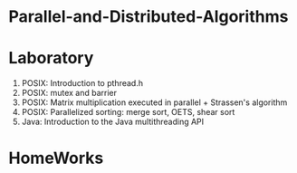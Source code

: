 # Parallel-and-Distributed-Algorithms

# Laboratory

  1. POSIX: Introduction to pthread.h
  2. POSIX: mutex and barrier
  3. POSIX: Matrix multiplication executed in parallel + Strassen's algorithm
  4. POSIX: Parallelized sorting: merge sort, OETS, shear sort
  5. Java: Introduction to the Java multithreading API

# HomeWorks
